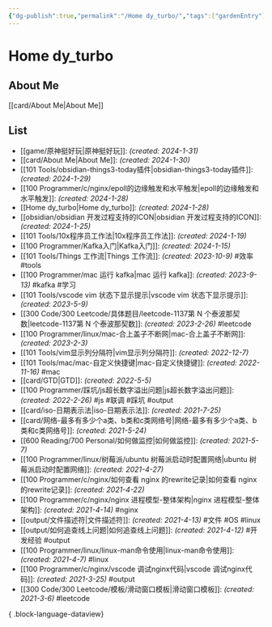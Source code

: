 ```yaml
---
{"dg-publish":true,"permalink":"/Home dy_turbo/","tags":["gardenEntry"],"noteIcon":"","created":"2024-01-28T22:46:43+08:00","updated":"2024-02-01T18:24:07+08:00"}
---
```



# Home dy_turbo

## About Me

[[card/About Me\|About Me]]

## List

- [[game/原神挺好玩\|原神挺好玩]]:  _(created: 2024-1-31)_ 
- [[card/About Me\|About Me]]:  _(created: 2024-1-30)_ 
- [[101 Tools/obsidian-things3-today插件\|obsidian-things3-today插件]]:  _(created: 2024-1-29)_ 
- [[100 Programmer/c/nginx/epoll的边缘触发和水平触发\|epoll的边缘触发和水平触发]]:  _(created: 2024-1-28)_ 
- [[Home dy_turbo\|Home dy_turbo]]:  _(created: 2024-1-28)_ 
- [[obsidian/obsidian 开发过程支持的ICON\|obsidian 开发过程支持的ICON]]:  _(created: 2024-1-25)_ 
- [[101 Tools/10x程序员工作法\|10x程序员工作法]]:  _(created: 2024-1-19)_ 
- [[100 Programmer/Kafka入门\|Kafka入门]]:  _(created: 2024-1-15)_ 
- [[101 Tools/Things 工作流\|Things 工作流]]:  _(created: 2023-10-9)_ #效率 #tools
- [[100 Programmer/mac 运行 kafka\|mac 运行 kafka]]:  _(created: 2023-9-13)_ #kafka #学习
- [[101 Tools/vscode vim 状态下显示提示\|vscode vim 状态下显示提示]]:  _(created: 2023-5-9)_ 
- [[300 Code/300 Leetcode/具体题目/leetcode-1137第 N 个泰波那契数\|leetcode-1137第 N 个泰波那契数]]:  _(created: 2023-2-26)_ #leetcode
- [[100 Programmer/linux/mac-合上盖子不断网\|mac-合上盖子不断网]]:  _(created: 2023-2-3)_ 
- [[101 Tools/vim显示列分隔符\|vim显示列分隔符]]:  _(created: 2022-12-7)_ 
- [[101 Tools/mac/mac-自定义快捷键\|mac-自定义快捷键]]:  _(created: 2022-11-16)_ #mac
- [[card/GTD\|GTD]]:  _(created: 2022-5-5)_ 
- [[100 Programmer/踩坑/js超长数字溢出问题\|js超长数字溢出问题]]:  _(created: 2022-2-26)_ #js #联调 #踩坑 #output
- [[card/iso-日期表示法\|iso-日期表示法]]:  _(created: 2021-7-25)_ 
- [[card/网络-最多有多少个a类、b类和c类网络号\|网络-最多有多少个a类、b类和c类网络号]]:  _(created: 2021-5-24)_ 
- [[600 Reading/700 Personal/如何做监控\|如何做监控]]:  _(created: 2021-5-7)_ 
- [[100 Programmer/linux/树莓派/ubuntu 树莓派启动时配置网络\|ubuntu 树莓派启动时配置网络]]:  _(created: 2021-4-27)_ 
- [[100 Programmer/c/nginx/如何查看 nginx 的rewrite记录\|如何查看 nginx 的rewrite记录]]:  _(created: 2021-4-22)_ 
- [[100 Programmer/c/nginx/nginx 进程模型-整体架构\|nginx 进程模型-整体架构]]:  _(created: 2021-4-14)_ #nginx
- [[output/文件描述符\|文件描述符]]:  _(created: 2021-4-13)_ #文件 #OS #linux
- [[output/如何追查线上问题\|如何追查线上问题]]:  _(created: 2021-4-12)_ #开发经验 #output
- [[100 Programmer/linux/linux-man命令使用\|linux-man命令使用]]:  _(created: 2021-4-7)_ #linux
- [[100 Programmer/c/nginx/vscode 调试nginx代码\|vscode 调试nginx代码]]:  _(created: 2021-3-25)_ #output
- [[300 Code/300 Leetcode/模板/滑动窗口模板\|滑动窗口模板]]:  _(created: 2021-3-6)_ #leetcode

{ .block-language-dataview}